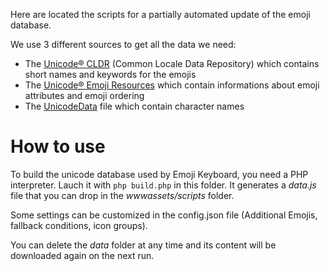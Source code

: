 Here are located the scripts for a partially automated update of the emoji database.

We use 3 different sources to get all the data we need:
- The [Unicode® CLDR](http://cldr.unicode.org/index) (Common Locale Data Repository) which contains short names and keywords for the emojis
- The [Unicode® Emoji Resources](http://unicode.org/emoji/) which contain informations about emoji attributes and emoji ordering
- The [UnicodeData](http://unicode.org/Public/3.0-Update/UnicodeData-3.0.0.html) file which contain character names

How to use
==========
To build the unicode database used by Emoji Keyboard, you need a PHP interpreter. Lauch it with `php build.php` in this folder. It generates a *data.js* file that you can drop in the *wwwassets/scripts* folder.

Some settings can be customized in the config.json file (Additional Emojis, fallback conditions, icon groups).

You can delete the *data* folder at any time and its content will be downloaded again on the next run.